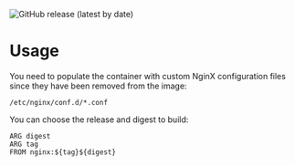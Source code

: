 ![GitHub release (latest by date)](https://img.shields.io/github/v/release/secobau/nginx?style=social)

# Usage

You need to populate the container with custom NginX configuration files since they have been removed from the image:
```
/etc/nginx/conf.d/*.conf
```
You can choose the release and digest to build:
```
ARG digest
ARG tag
FROM nginx:${tag}${digest}
```

